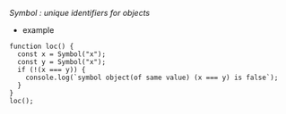 *Symbol : unique identifiers for objects*

- example
```
function loc() {
  const x = Symbol("x");
  const y = Symbol("x");
  if (!(x === y)) {
    console.log(`symbol object(of same value) (x === y) is false`);
  }
}
loc();
```
